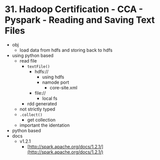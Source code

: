 # 31. Hadoop Certification - CCA - Pyspark - Reading and Saving Text Files

* obj
	* load data from hdfs and storing back to hdfs
* using  python based
	* read file
		* `textFile()`
			* hdfs://
				* using hdfs
				* namode port
					* core-site.xml
			* file://
				* local fs
		* rdd generated
	* not strictly typed
	* `.collect()`
		* get collection
	* important the identation
* python based
* docs
	* v1.2.1
		* [http://spark.apache.org/docs/1.2.1/](http://spark.apache.org/docs/1.2.1/)
